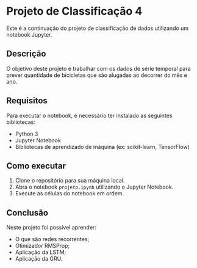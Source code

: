 # Projeto de Classificação 4

Este é a continuação do projeto de classificação de dados utilizando um notebook Jupyter.

## Descrição

O objetivo deste projeto é trabalhar com os dados de série temporal para prever quantidade de bicicletas que são alugadas ao decorrer do mês e ano. 

## Requisitos

Para executar o notebook, é necessário ter instalado as seguintes bibliotecas:

- Python 3
- Jupyter Notebook
- Bibliotecas de aprendizado de máquina (ex: scikit-learn, TensorFlow)

## Como executar

1. Clone o repositório para sua máquina local.
2. Abra o notebook `projeto.ipynb` utilizando o Jupyter Notebook.
3. Execute as células do notebook em ordem.

## Conclusão

Neste projeto foi possível aprender:
- O que são redes recorrentes;
- Otimizador RMSProp;
- Aplicação da LSTM;
- Aplicação da GRU.